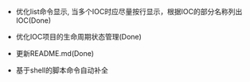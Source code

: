 - 优化list命令显示, 当多个IOC时应尽量按行显示，根据IOC的部分名称列出IOC(Done)
- 优化IOC项目的生命周期状态管理(Done)
- 更新README.md(Done)
   
- 基于shell的脚本命令自动补全




